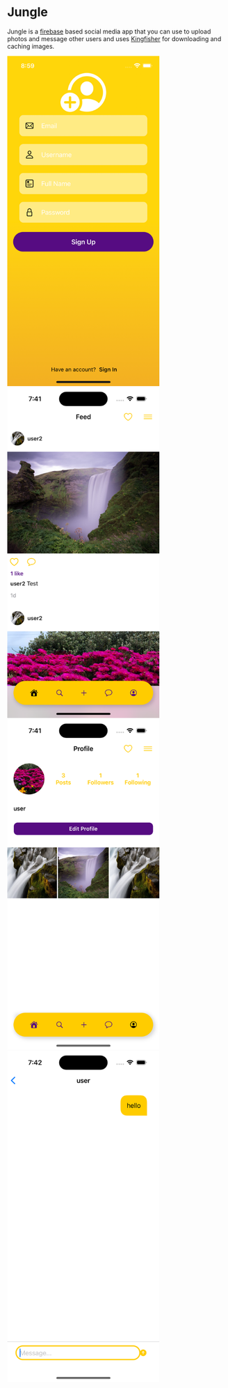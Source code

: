 #  Jungle

Jungle is a [firebase](https://firebase.google.com) based social media app that you can use to upload photos and message other users and uses [Kingfisher](https://github.com/onevcat/Kingfisher) for downloading and caching images.




<img src='/Screenshots/screenshot1.png' width='350'>
<img src='/Screenshots/screenshot2.png' width='350'>
<img src='/Screenshots/screenshot3.png' width='350'>
<img src='/Screenshots/screenshot4.png' width='350'>

